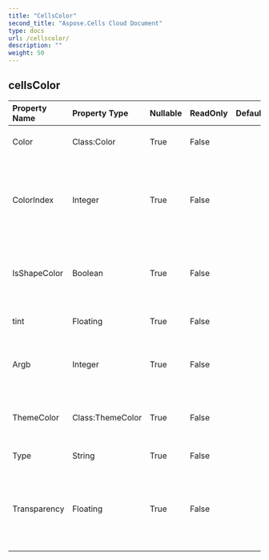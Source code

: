 ```yaml
---
title: "CellsColor"
second_title: "Aspose.Cells Cloud Document"
type: docs
url: /cellscolor/
description: ""
weight: 50
---
```


## **cellsColor**

 

| Property Name | Property Type | Nullable |  ReadOnly | DefaultValue | Description | 
| :- | :- | :- |:- |  :- | :- |
| Color | Class:Color | True |  False |  | Gets and sets the RGB color.  |  
| ColorIndex | Integer | True |  False |  | Gets and sets the color index in the color palette. Only applies of indexed color.  |  
| IsShapeColor | Boolean | True |  False |  | Gets and set the color which should apply to cell or shape.  |  
| tint | Floating | True |  False |  | Set the tint of the shape color |  
| Argb | Integer | True |  False |  | Gets and sets the color from a 32-bit ARGB value.  |  
| ThemeColor | Class:ThemeColor | True |  False |  | Gets the theme color. Only applies for theme color type.  |  
| Type | String | True |  False |  | The color type.  |  
| Transparency | Floating | True |  False |  | Gets and sets transparency as a value from 0.0 (opaque) through 1.0 (clear).  |  

